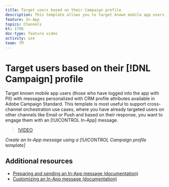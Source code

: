 ```yaml
---
title: Target users based on their Campaign profile
description: This template allows you to target known mobile app users with messages personalized with CRM profile attributes available in Adobe Campaign Standard (ACS).
feature: In-App
topics: Channels
kt: 1796
doc-type: feature video
activity: use
team: TM
---
```


# Target users based on their [!DNL Campaign] profile 

Target known mobile app users (those who have logged into the app with PII) with messages personalized with CRM profile attributes available in Adobe Campaign Standard. This template is most useful to support cross-channel orchestration use cases, where you have already targeted users on other channels like Email or Push and based on their response, you want to engage them with an [!UICONTROL In-App] message.

>[!VIDEO](https://video.tv.adobe.com/v/26200?quality=12)

*Create an In-App message using a [!UICONTROL Campaign profile template]*

## Additional resources

* [Preparing and sending an In-App message (documentation)](https://docs.adobe.com/content/help/en/campaign-standard/using/communication-channels/in-app-messaging/preparing-and-sending-an-in-app-message.html)
* [Customizing an In-App message (documentation)](https://docs.adobe.com/content/help/en/campaign-standard/using/communication-channels/in-app-messaging/customizing-an-in-app-message.html)
